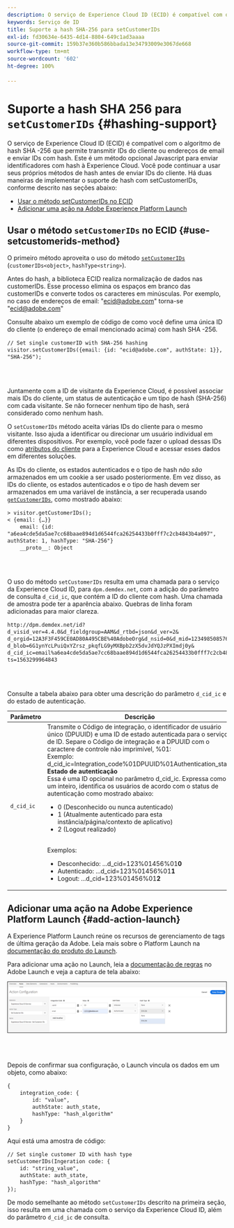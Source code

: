 ```yaml
---
description: O serviço de Experience Cloud ID (ECID) é compatível com o algoritmo de hash SHA -256 que permite transmitir IDs do cliente ou endereços de email e enviar IDs com hash. Este é um método opcional Javascript para enviar identificadores com hash à Experience Cloud. Você pode continuar a usar seus próprios métodos de hash antes de enviar IDs do cliente.
keywords: Serviço de ID
title: Suporte a hash SHA-256 para setCustomerIDs
exl-id: fd30634e-6435-4d14-8804-649c1ad3aaaa
source-git-commit: 159b37e360b586bbada13e34793009e3067de668
workflow-type: tm+mt
source-wordcount: '602'
ht-degree: 100%

---
```


# Suporte a hash SHA 256 para `setCustomerIDs` {#hashing-support}

O serviço de Experience Cloud ID (ECID) é compatível com o algoritmo de hash SHA -256 que permite transmitir IDs do cliente ou endereços de email e enviar IDs com hash. Este é um método opcional Javascript para enviar identificadores com hash à Experience Cloud. Você pode continuar a usar seus próprios métodos de hash antes de enviar IDs do cliente.
Há duas maneiras de implementar o suporte de hash com setCustomerIDs, conforme descrito nas seções abaixo:

* [Usar o método setCustomerIDs no ECID](/help/reference/hashing-support.md#use-setcustomerids-method)
* [Adicionar uma ação na Adobe Experience Platform Launch](/help/reference/hashing-support.md#add-action-launch)

## Usar o método `setCustomerIDs` no ECID {#use-setcustomerids-method}

O primeiro método aproveita o uso do método [`setCustomerIDs`](/help/library/get-set/setcustomerids.md) (`customerIDs<object>`, `hashType<string>`).

Antes do hash, a biblioteca ECID realiza normalização de dados nas customerIDs. Esse processo elimina os espaços em branco das customerIDs e converte todos os caracteres em minúsculas. Por exemplo, no caso de endereços de email: &quot;ecid@adobe.com&quot; torna-se &quot;ecid@adobe.com&quot;

Consulte abaixo um exemplo de código de como você define uma única ID do cliente (o endereço de email mencionado acima) com hash SHA -256.

```
// Set single customerID with SHA-256 hashing
visitor.setCustomerIDs({email: {id: "ecid@adobe.com", authState: 1}}, "SHA-256");
```

<br> 

Juntamente com a ID de visitante da Experience Cloud, é possível associar mais IDs do cliente, um status de autenticação e um tipo de hash (SHA-256) com cada visitante. Se não fornecer nenhum tipo de hash, será considerado como nenhum hash.

O `setCustomerIDs` método aceita várias IDs do cliente para o mesmo visitante. Isso ajuda a identificar ou direcionar um usuário individual em diferentes dispositivos. Por exemplo, você pode fazer o upload dessas IDs como [atributos do cliente](https://experienceleague.adobe.com/docs/core-services/interface/customer-attributes/attributes.html?lang=pt-BR) para a Experience Cloud e acessar esses dados em diferentes soluções.

As IDs do cliente, os estados autenticados e o tipo de hash *não são* armazenados em um cookie a ser usado posteriormente. Em vez disso, as IDs do cliente, os estados autenticados e o tipo de hash devem ser armazenados em uma variável de instância, a ser recuperada usando [`getCustomerIDs`](/help/library/get-set/getcustomerids.md), como mostrado abaixo:

```
> visitor.getCustomerIDs();
< {email: {…}}
    email: {id: "a6ea4cde5da5ae7cc68baae894d1d6544fca26254433b0fff7c2cb4843b4a097", authState: 1, hashType: "SHA-256"}
    __proto__: Object
```

<br> 

O uso do método `setCustomerIDs` resulta em uma chamada para o serviço da Experience Cloud ID, para `dpm.demdex.net`, com a adição do parâmetro de consulta `d_cid_ic`, que contém a ID do cliente com hash. Uma chamada de amostra pode ter a aparência abaixo. Quebras de linha foram adicionadas para maior clareza.

```
http://dpm.demdex.net/id?d_visid_ver=4.4.0&d_fieldgroup=AAM&d_rtbd=json&d_ver=2&
d_orgid=12A3F3F459CE0AD80A495CBE%40AdobeOrg&d_nsid=0&d_mid=12349850857640731290890207735189050123&
d_blob=6G1ynYcLPuiQxYZrsz_pkqfLG9yMXBpb2zX5dvJdYQJzPXImdj0y&
d_cid_ic=email%a6ea4cde5da5ae7cc68baae894d1d6544fca26254433b0fff7c2cb4843b4a097%011&
ts=1563299964843
```

<br> 

Consulte a tabela abaixo para obter uma descrição do parâmetro `d_cid_ic` e do estado de autenticação.

| Parâmetro | Descrição |
|------------|----------|
| `d_cid_ic` | Transmite o Código de integração, o identificador de usuário único (DPUUID) e uma ID de estado autenticada para o serviço de ID. Separe o Código de integração e a DPUUID com o caractere de controle não imprimível, %01</code>: <br> Exemplo: d_cid_ic=Integration_code%01DPUUID%01Authentication_state</code> <br> <b>Estado de autenticação</b> <br> Essa é uma ID opcional no parâmetro d_cid_ic. Expressa como um inteiro, identifica os usuários de acordo com o status de autenticação como mostrado abaixo: <br> <ul><li>0 (Desconhecido ou nunca autenticado)</li><li>1 (Atualmente autenticado para esta instância/página/contexto de aplicativo)</li><li>2 (Logout realizado)</li></ul> <br> Exemplos: <br> <ul><li>Desconhecido: ...d_cid=123%01456%01<b>0</b></li><li>Autenticado: ...d_cid=123%01456%01<b>1</b></li><li>Logout: ...d_cid=123%01456%01<b>2</b></li></ul> |

## Adicionar uma ação na Adobe Experience Platform Launch {#add-action-launch}

A Experience Platform Launch reúne os recursos de gerenciamento de tags de última geração da Adobe. Leia mais sobre o Platform Launch na [documentação do produto do Launch](https://experienceleague.adobe.com/docs/experience-platform/tags/home.html?lang=pt-BR).

Para adicionar uma ação no Launch, leia a [documentação de regras](https://experienceleague.adobe.com/docs/experience-platform/tags/ui/rules.html?lang=pt-BR) no Adobe Launch e veja a captura de tela abaixo:

![](/help/reference/assets/hashing-support.png)

<br> 

Depois de confirmar sua configuração, o Launch vincula os dados em um objeto, como abaixo:

```
{
    integration_code: {
        id: "value",
        authState: auth_state,
        hashType: "hash_algorithm"
    }
}
```

Aqui está uma amostra de código:

```
// Set single customer ID with hash type
setCustomerIDs(Ingeration code: {
    id: "string_value",
    authState: auth_state,
    hashType: "hash_algorithm"
});
```

De modo semelhante ao método `setCustomerIDs` descrito na primeira seção, isso resulta em uma chamada com o serviço da Experience Cloud ID, além do parâmetro `d_cid_ic` de consulta.
